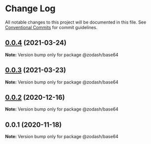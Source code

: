# Change Log

All notable changes to this project will be documented in this file.
See [Conventional Commits](https://conventionalcommits.org) for commit guidelines.

## [0.0.4](https://github.com/zcorky/zodash/compare/@zodash/base64@0.0.3...@zodash/base64@0.0.4) (2021-03-24)

**Note:** Version bump only for package @zodash/base64





## [0.0.3](https://github.com/zcorky/zodash/compare/@zodash/base64@0.0.2...@zodash/base64@0.0.3) (2021-03-23)

**Note:** Version bump only for package @zodash/base64





## [0.0.2](https://github.com/zcorky/zodash/compare/@zodash/base64@0.0.1...@zodash/base64@0.0.2) (2020-12-16)

**Note:** Version bump only for package @zodash/base64





## 0.0.1 (2020-11-18)

**Note:** Version bump only for package @zodash/base64
